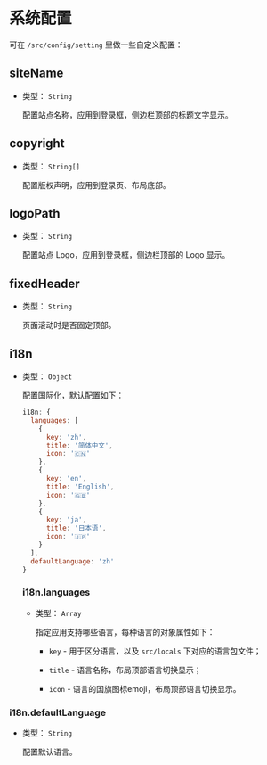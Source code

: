 # 系统配置

可在 `/src/config/setting` 里做一些自定义配置：

## siteName

- 类型： `String`

  配置站点名称，应用到登录框，侧边栏顶部的标题文字显示。

## copyright

- 类型： `String[]`

  配置版权声明，应用到登录页、布局底部。

## logoPath

- 类型： `String`

  配置站点 Logo，应用到登录框，侧边栏顶部的 Logo 显示。

## fixedHeader

- 类型： `String`

  页面滚动时是否固定顶部。


## i18n

- 类型： `Object`

  配置国际化，默认配置如下：

  ```javascript
  i18n: {
    languages: [
      {
        key: 'zh',
        title: '简体中文',
        icon: '🇨🇳'
      },
      {
        key: 'en',
        title: 'English',
        icon: '🇬🇧'
      },
      {
        key: 'ja',
        title: '日本语',
        icon: '🇯🇵'
      }
    ],
    defaultLanguage: 'zh'
  }
  ```

  ### i18n.languages

  - 类型： `Array`

    指定应用支持哪些语言，每种语言的对象属性如下：

    - `key` - 用于区分语言，以及 `src/locals` 下对应的语言包文件；

    - `title` - 语言名称，布局顶部语言切换显示；

    - `icon` - 语言的国旗图标emoji，布局顶部语言切换显示。

 ### i18n.defaultLanguage
   
   - 类型： `String`

        配置默认语言。
